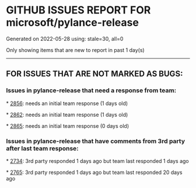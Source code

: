 
# GITHUB ISSUES REPORT FOR microsoft/pylance-release


Generated on 2022-05-28 using: stale=30, all=0


Only showing items that are new to report in past 1 day(s)


---

## FOR ISSUES THAT ARE NOT MARKED AS BUGS:


### Issues in pylance-release that need a response from team:


\* [2856](https://github.com/microsoft/pylance-release/issues/2856 "Suggestions only appear if I open the file I want to import from"): needs an initial team response (1 days old)

\* [2862](https://github.com/microsoft/pylance-release/issues/2862 "On ssh-remote the pylance does not work"): needs an initial team response (1 days old)

\* [2865](https://github.com/microsoft/pylance-release/issues/2865 "Bool are int"): needs an initial team response (0 days old)

### Issues in pylance-release that have comments from 3rd party after last team response:


\* [2734](https://github.com/microsoft/pylance-release/issues/2734 "reportMissingImports"): 3rd party responded 1 days ago but team last responded 1 days ago

\* [2765](https://github.com/microsoft/pylance-release/issues/2765 "Error: command 'pyright.createtypestub' already exists"): 3rd party responded 1 days ago but team last responded 20 days ago

